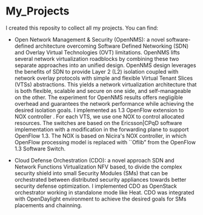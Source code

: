 My_Projects
===========
I created this reposity to collect all my projects.
You can find:
- Open Network Management & Security (OpenNMS): a novel software-defined architecture overcoming Software Defined Networking (SDN) and Overlay Virtual Technologies (OVT) limitations. OpenNMS lifts several network virtualization roadblocks by combining these two separate approaches into an unified design. OpenNMS design leverages the benefits of SDN to provide Layer 2 (L2) isolation coupled with network overlay protocols with simple and flexible Virtual Tenant Slices (VTSs) abstractions.  This yields a network virtualization architecture that is both flexible, scalable and secure on one side, and self-manageable on the other. The experiment for OpenNMS results offers negligible overhead and guarantees the network performance while achieving the desired isolation goals. I implemented as 1.3 OpenFlow extension to NOX controller . For each VTS, we use one NOX to control allocated resources. The switches are based on the Ericsson|CPqD  software implementation with a modification in the forwarding plane to support OpenFlow 1.3. The NOX is based on Nicira's NOX controller, in which OpenFlow processing model is replaced with ``Oflib” from the OpenFlow 1.3 Software Switch.

- Cloud Defense Orchestration (CDO): a novel approach SDN and Network Functions Virtualization NFV based, to divide the complex security shield into small Security Modules (SMs) that can be orchestrated between distributed security appliances towards better security defense optimization. I implemented CDO as OpenStack orchestrator working in standalone mode like Heat. CDO was integrated with OpenDaylight environment to achieve the desired goals for SMs placements and chainning.
